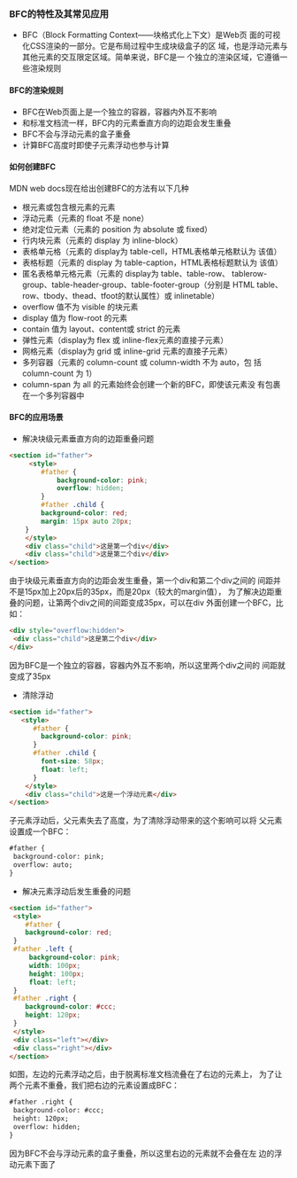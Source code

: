 ### BFC的特性及其常见应用

- BFC（Block Formatting Context——块格式化上下⽂）是Web⻚ ⾯的可视化CSS渲染的⼀部分。它是布局过程中⽣成块级盒⼦的区 域，也是浮动元素与其他元素的交互限定区域。简单来说，BFC是⼀ 个独⽴的渲染区域，它遵循⼀些渲染规则

#### BFC的渲染规则

- BFC在Web⻚⾯上是⼀个独⽴的容器，容器内外互不影响 
- 和标准⽂档流⼀样，BFC内的元素垂直⽅向的边距会发⽣重叠
-  BFC不会与浮动元素的盒⼦重叠 
- 计算BFC⾼度时即使⼦元素浮动也参与计算

#### 如何创建BFC

MDN web docs现在给出创建BFC的⽅法有以下⼏种

- 根元素或包含根元素的元素 
- 浮动元素（元素的 float 不是 none） 
- 绝对定位元素（元素的 position 为 absolute 或 fixed） 
- ⾏内块元素（元素的 display 为 inline-block） 
- 表格单元格（元素的 display为 table-cell，HTML表格单元格默认为 该值） 
- 表格标题（元素的 display 为 table-caption，HTML表格标题默认为 该值） 
- 匿名表格单元格元素（元素的 display为 table、table-row、 tablerow-group、table-header-group、table-footer-group（分别是 HTML table、row、tbody、thead、tfoot的默认属性）或 inlinetable） 
- overflow 值不为 visible 的块元素 
- display 值为 flow-root 的元素 
- contain 值为 layout、content或 strict 的元素 
- 弹性元素（display为 flex 或 inline-flex元素的直接⼦元素） 
- ⽹格元素（display为 grid 或 inline-grid 元素的直接⼦元素）
- 多列容器（元素的 column-count 或 column-width 不为 auto，包 括 column-count 为 1） 
- column-span 为 all 的元素始终会创建⼀个新的BFC，即使该元素没 有包裹在⼀个多列容器中

#### BFC的应⽤场景

- 解决块级元素垂直⽅向的边距重叠问题

```html
<section id="father">
     <style>
 	 	#father {
 			background-color: pink;
 			overflow: hidden;
 		}
 		#father .child {
 		background-color: red;
 		margin: 15px auto 20px;
 	}
 	</style>
 	<div class="child">这是第⼀个div</div>
 	<div class="child">这是第⼆个div</div>
</section> 
```

由于块级元素垂直⽅向的边距会发⽣重叠，第⼀个div和第⼆个div之间的 间距并不是15px加上20px后的35px，⽽是20px（较⼤的margin值）， 为了解决边距重叠的问题，让第两个div之间的间距变成35px，可以在div 外⾯创建⼀个BFC，⽐如：

```html
<div style="overflow:hidden">
 <div class="child">这是第⼆个div</div>
</div>
```

因为BFC是⼀个独⽴的容器，容器内外互不影响，所以这⾥两个div之间的 间距就变成了35px

- 清除浮动

```html
<section id="father">
   <style>
 	  #father {
 		background-color: pink;
 	  }
   	  #father .child {
 		font-size: 58px;
 		float: left;
 	  }
    </style>
    <div class="child">这是⼀个浮动元素</div>
</section>
```

⼦元素浮动后，⽗元素失去了⾼度，为了清除浮动带来的这个影响可以将 ⽗元素设置成⼀个BFC：

```html
#father {
 background-color: pink;
 overflow: auto;
}
```

-  解决元素浮动后发⽣重叠的问题

```html
<section id="father">
 <style>
 	#father {
 	background-color: red; 
 }
 #father .left {
	 background-color: pink;
	 width: 100px;
	 height: 100px;
 	 float: left;
 }
 #father .right {
 	background-color: #ccc;
 	height: 120px;
 }
 </style>
 <div class="left"></div>
 <div class="right"></div>
</section>
```

如图，左边的元素浮动之后，由于脱离标准⽂档流叠在了右边的元素上， 为了让两个元素不重叠，我们把右边的元素设置成BFC：

```html
#father .right {
 background-color: #ccc;
 height: 120px;
 overflow: hidden;
}
```

因为BFC不会与浮动元素的盒⼦重叠，所以这⾥右边的元素就不会叠在左 边的浮动元素下⾯了
